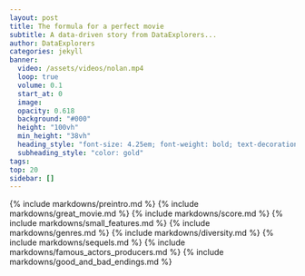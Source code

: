 ```yaml
---
layout: post
title: The formula for a perfect movie
subtitle: A data-driven story from DataExplorers...
author: DataExplorers
categories: jekyll
banner:
  video: /assets/videos/nolan.mp4
  loop: true
  volume: 0.1
  start_at: 0
  image: 
  opacity: 0.618
  background: "#000"
  height: "100vh"
  min_height: "38vh"
  heading_style: "font-size: 4.25em; font-weight: bold; text-decoration: underline"
  subheading_style: "color: gold"
tags: 
top: 20
sidebar: []
---
```

{% include markdowns/preintro.md %}
{% include markdowns/great_movie.md %}
{% include markdowns/score.md %}
{% include markdowns/small_features.md %}
{% include markdowns/genres.md %}
{% include markdowns/diversity.md %}
{% include markdowns/sequels.md %}
{% include markdowns/famous_actors_producers.md %}
{% include markdowns/good_and_bad_endings.md %}



